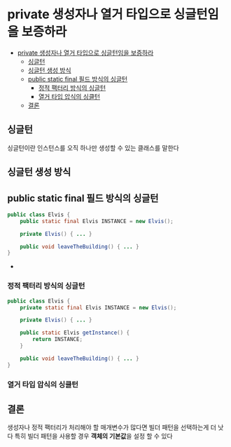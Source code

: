 # private 생성자나 열거 타입으로 싱글턴임을 보증하라

<!-- TOC -->
* [private 생성자나 열거 타입으로 싱글턴임을 보증하라](#private-생성자나-열거-타입으로-싱글턴임을-보증하라)
  * [싱글턴](#싱글턴)
  * [싱글턴 생성 방식](#싱글턴-생성-방식)
  * [public static final 필드 방식의 싱글턴](#public-static-final-필드-방식의-싱글턴)
    * [정적 팩터리 방식의 싱글턴](#정적-팩터리-방식의-싱글턴)
    * [열거 타입 압식의 싱클턴](#열거-타입-압식의-싱클턴)
  * [결론](#결론)
<!-- TOC -->

## 싱글턴

싱글턴이란 인스턴스를 오직 하나만 생성할 수 있는 클래스를 말한다

## 싱글턴 생성 방식

## public static final 필드 방식의 싱글턴

```java
public class Elvis {
    public static final Elvis INSTANCE = new Elvis();

    private Elvis() { ... }

    public void leaveTheBuilding() { ... }
}
```
* 
### 정적 팩터리 방식의 싱글턴
```java
public class Elvis {
    private static final Elvis INSTANCE = new Elvis();

    private Elvis() { ... }

    public static Elvis getInstance() {
        return INSTANCE;
    }

    public void leaveTheBuilding() { ... }
}
```

### 열거 타입 압식의 싱클턴


## 결론

생성자나 정적 팩터리가 처리해야 할 매개변수가 많다면 빌더 패턴을 선택하는게 더 낫다
특히 빌더 패턴을 사용할 경우 **객체의 기본값**을 설정 할 수 있다


